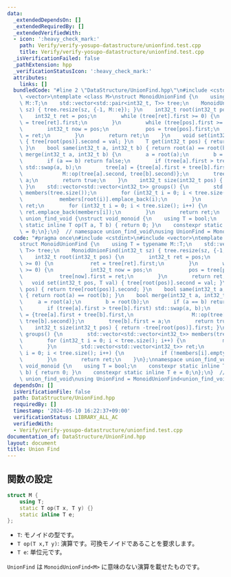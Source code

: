 ```yaml
---
data:
  _extendedDependsOn: []
  _extendedRequiredBy: []
  _extendedVerifiedWith:
  - icon: ':heavy_check_mark:'
    path: Verify/verify-yosupo-datastructure/unionfind.test.cpp
    title: Verify/verify-yosupo-datastructure/unionfind.test.cpp
  _isVerificationFailed: false
  _pathExtension: hpp
  _verificationStatusIcon: ':heavy_check_mark:'
  attributes:
    links: []
  bundledCode: "#line 2 \"DataStructure/UnionFind.hpp\"\n#include <cstdint>\n#include\
    \ <vector>\ntemplate <class M>\nstruct MonoidUnionFind {\n    using T = typename\
    \ M::T;\n    std::vector<std::pair<int32_t, T>> tree;\n    MonoidUnionFind(int32_t\
    \ sz) { tree.resize(sz, {-1, M::e}); }\n    int32_t root(int32_t pos) {\n    \
    \    int32_t ret = pos;\n        while (tree[ret].first >= 0) {\n            ret\
    \ = tree[ret].first;\n        }\n        while (tree[pos].first >= 0) {\n    \
    \        int32_t now = pos;\n            pos = tree[pos].first;\n            tree[now].first\
    \ = ret;\n        }\n        return ret;\n    }\n    void set(int32_t pos, T val)\
    \ { tree[root(pos)].second = val; }\n    T get(int32_t pos) { return tree[root(pos)].second;\
    \ }\n    bool same(int32_t a, int32_t b) { return root(a) == root(b); }\n    bool\
    \ merge(int32_t a, int32_t b) {\n        a = root(a);\n        b = root(b);\n\
    \        if (a == b) return false;\n        if (tree[a].first > tree[b].first)\
    \ std::swap(a, b);\n        tree[a] = {tree[a].first + tree[b].first,\n      \
    \             M::op(tree[a].second, tree[b].second)};\n        tree[b].first =\
    \ a;\n        return true;\n    }\n    int32_t size(int32_t pos) { return -tree[root(pos)].first;\
    \ }\n    std::vector<std::vector<int32_t>> groups() {\n        std::vector<std::vector<int32_t>>\
    \ members(tree.size());\n        for (int32_t i = 0; i < tree.size(); i++) {\n\
    \            members[root(i)].emplace_back(i);\n        }\n        std::vector<std::vector<int32_t>>\
    \ ret;\n        for (int32_t i = 0; i < tree.size(); i++) {\n            if (!members[i].empty())\
    \ ret.emplace_back(members[i]);\n        }\n        return ret;\n    }\n};\nnamespace\
    \ union_find_void {\nstruct void_monoid {\n    using T = bool;\n    constexpr\
    \ static inline T op(T a, T b) { return 0; }\n    constexpr static inline T e\
    \ = 0;\n};\n}  // namespace union_find_void\nusing UnionFind = MonoidUnionFind<union_find_void::void_monoid>;\n"
  code: "#pragma once\n#include <cstdint>\n#include <vector>\ntemplate <class M>\n\
    struct MonoidUnionFind {\n    using T = typename M::T;\n    std::vector<std::pair<int32_t,\
    \ T>> tree;\n    MonoidUnionFind(int32_t sz) { tree.resize(sz, {-1, M::e}); }\n\
    \    int32_t root(int32_t pos) {\n        int32_t ret = pos;\n        while (tree[ret].first\
    \ >= 0) {\n            ret = tree[ret].first;\n        }\n        while (tree[pos].first\
    \ >= 0) {\n            int32_t now = pos;\n            pos = tree[pos].first;\n\
    \            tree[now].first = ret;\n        }\n        return ret;\n    }\n \
    \   void set(int32_t pos, T val) { tree[root(pos)].second = val; }\n    T get(int32_t\
    \ pos) { return tree[root(pos)].second; }\n    bool same(int32_t a, int32_t b)\
    \ { return root(a) == root(b); }\n    bool merge(int32_t a, int32_t b) {\n   \
    \     a = root(a);\n        b = root(b);\n        if (a == b) return false;\n\
    \        if (tree[a].first > tree[b].first) std::swap(a, b);\n        tree[a]\
    \ = {tree[a].first + tree[b].first,\n                   M::op(tree[a].second,\
    \ tree[b].second)};\n        tree[b].first = a;\n        return true;\n    }\n\
    \    int32_t size(int32_t pos) { return -tree[root(pos)].first; }\n    std::vector<std::vector<int32_t>>\
    \ groups() {\n        std::vector<std::vector<int32_t>> members(tree.size());\n\
    \        for (int32_t i = 0; i < tree.size(); i++) {\n            members[root(i)].emplace_back(i);\n\
    \        }\n        std::vector<std::vector<int32_t>> ret;\n        for (int32_t\
    \ i = 0; i < tree.size(); i++) {\n            if (!members[i].empty()) ret.emplace_back(members[i]);\n\
    \        }\n        return ret;\n    }\n};\nnamespace union_find_void {\nstruct\
    \ void_monoid {\n    using T = bool;\n    constexpr static inline T op(T a, T\
    \ b) { return 0; }\n    constexpr static inline T e = 0;\n};\n}  // namespace\
    \ union_find_void\nusing UnionFind = MonoidUnionFind<union_find_void::void_monoid>;"
  dependsOn: []
  isVerificationFile: false
  path: DataStructure/UnionFind.hpp
  requiredBy: []
  timestamp: '2024-05-10 16:22:37+09:00'
  verificationStatus: LIBRARY_ALL_AC
  verifiedWith:
  - Verify/verify-yosupo-datastructure/unionfind.test.cpp
documentation_of: DataStructure/UnionFind.hpp
layout: document
title: Union Find
---
```


## 関数の設定
```cpp
struct M {
    using T;
    static T op(T x, T y) {}
    static inline T e;
};
```
* `T`: モノイドの型です。
* `T op(T x,T y)`: 演算です。可換モノイドであることを要求します。
* `T e`: 単位元です。

`UnionFind` は `MonoidUnionFind<M>` に意味のない演算を載せたものです。